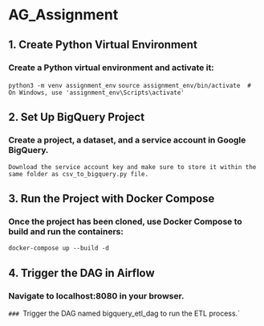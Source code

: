 # AG_Assignment

## 1. Create Python Virtual Environment

### Create a Python virtual environment and activate it:

`python3 -m venv assignment_env`
`source assignment_env/bin/activate  # On Windows, use 'assignment_env\Scripts\activate'`

## 2. Set Up BigQuery Project

### Create a project, a dataset, and a service account in Google BigQuery.

`Download the service account key and make sure to store it within the same folder as csv_to_bigquery.py file.`

## 3. Run the Project with Docker Compose

### Once the project has been cloned, use Docker Compose to build and run the containers:

`docker-compose up --build -d`

## 4. Trigger the DAG in Airflow

### Navigate to localhost:8080 in your browser.

`### `Trigger the DAG named bigquery_etl_dag to run the ETL process.`